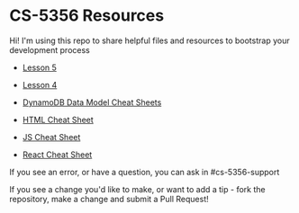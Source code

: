 # CS-5356 Resources

Hi! I'm using this repo to share helpful files and resources to bootstrap your development process

* [Lesson 5](/lesson-5.md)
* [Lesson 4](/lesson-4.md)

* [DynamoDB Data Model Cheat Sheets](lesson-5-assets/dynamodb-cheat-sheet.md)
* [HTML Cheat Sheet](/html-cheat-sheet.md)
* [JS Cheat Sheet](/js-cheat-sheet.md)
* [React Cheat Sheet](react-cheat-sheet.md)

If you see an error, or have a question, you can ask in #cs-5356-support

If you see a change you'd like to make, or want to add a tip - fork the repository, make a change and submit a Pull Request!